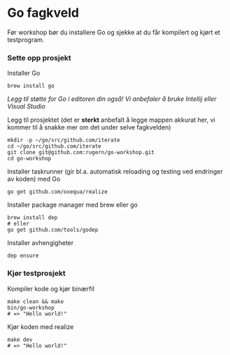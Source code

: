 # Go fagkveld
Før workshop bør du installere Go og sjekke at du får kompilert og kjørt et testprogram.

### Sette opp prosjekt
Installer Go
```
brew install go
```
_Legg til støtte for Go i editoren din også! Vi anbefaler å bruke Intellij eller Visual Studio_

Legg til prosjektet (det er **sterkt** anbefalt å legge mappen akkurat her, vi kommer til å snakke mer om det under selve fagkvelden)
```
mkdir -p ~/go/src/github.com/iterate
cd ~/go/src/github.com/iterate
git clone git@github.com:rugern/go-workshop.git
cd go-workshop
```

Installer taskrunner (gir bl.a. automatisk reloading og testing ved endringer av koden) med Go
```
go get github.com/oxequa/realize
```

Installer package manager med brew eller go
```
brew install dep
# eller
go get github.com/tools/godep
```

Installer avhengigheter
```
dep ensure
```

### Kjør testprosjekt
Kompiler kode og kjør binærfil
```
make clean && make
bin/go-workshop
# => "Hello world!"
```

Kjør koden med realize
```
make dev
# => "Hello world!"
```
